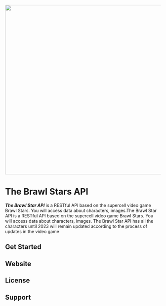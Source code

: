 <p align="center">
  <img src="https://i.postimg.cc/hP4BxKzs/api-brawl-star.png" width="700" height="550" align="center"/>
</p>


# The Brawl Stars API

***The Brawl Star API*** is a RESTful API based on the supercell video game Brawl Stars. You will access data about characters, images.The Brawl Star API is a RESTful API based on the supercell video game Brawl Stars. You will access data about characters, images. The Brawl Star API has all the characters until 2023 will remain updated according to the process of updates in the video game


## Get Started


## Website

## License

## Support
